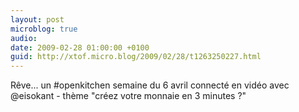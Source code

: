 ```yaml
---
layout: post
microblog: true
audio: 
date: 2009-02-28 01:00:00 +0100
guid: http://xtof.micro.blog/2009/02/28/t1263250227.html
---
```

Rêve... un #openkitchen semaine du 6 avril connecté en vidéo avec @eisokant - thème  "créez votre monnaie en 3 minutes ?"
